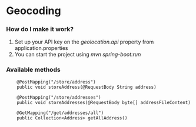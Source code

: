 # Geocoding

### How do I make it work?

1. Set up your API key on the _geolocation.api_ property from application.properties
3. You can start the project using _mvn spring-boot:run_

### Available methods

```
    @PostMapping("/store/address")
    public void storeAddress(@RequestBody String address)

    @PostMapping("/store/addresses")
    public void storeAddresses(@RequestBody byte[] addressFileContent)

    @GetMapping("/get/addresses/all")
    public Collection<Address> getAllAddress()
    
```
